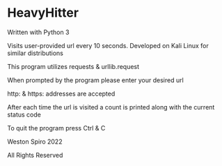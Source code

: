 # HeavyHitter

Written with Python 3

Visits user-provided url every 10 seconds. Developed on Kali Linux for similar distributions

This program utilizes requests & urllib.request

When prompted by the program please enter your desired url

http: & https: addresses are accepted

After each time the url is visited a count is printed along with the current status code

To quit the program press Ctrl & C

Weston Spiro 2022

All Rights Reserved
